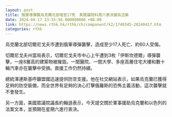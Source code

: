 ```yaml
---
layout: post
title: 俄軍導彈襲烏克蘭北部增至17死　美眾議院料周六表決援烏法案
date: 2024-04-17 23:55:56.000000000 +08:00
link: https://news.rthk.hk/rthk/ch/component/k2/1749345-20240417.htm
categories: rthk
---
```


烏克蘭北部切爾尼戈夫市遭到俄軍導彈襲擊，造成至少17人死亡、約60人受傷。

切爾尼戈夫州當局表示，切爾尼戈夫市中心上午遭到3枚「伊斯坎德爾」導彈襲擊，一座8層高的建築物被摧毀。一間醫院、一間大學、多座高層住宅大樓和數十輛汽車亦在襲擊中受損。救援工作仍然持續。

總統澤連斯基呼籲盟國迅速提供防空支援。他在社交網站表示，如果烏克蘭已獲得足夠的防空裝備，而全世界有足夠的決心打擊俄羅斯的恐怖主義活動，這次襲擊就不會發生。

另一方面，美國眾議院議長約翰遜表示，今天提交關於軍事援助烏克蘭和以色列的法案文本，並預期在星期六進行表決。
